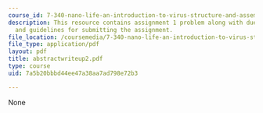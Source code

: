 ```yaml
---
course_id: 7-340-nano-life-an-introduction-to-virus-structure-and-assembly-fall-2005
description: This resource contains assignment 1 problem along with due date, abstract
  and guidelines for submitting the assignment.
file_location: /coursemedia/7-340-nano-life-an-introduction-to-virus-structure-and-assembly-fall-2005/7a5b20bbbd44ee47a38aa7ad798e72b3_abstractwriteup2.pdf
file_type: application/pdf
layout: pdf
title: abstractwriteup2.pdf
type: course
uid: 7a5b20bbbd44ee47a38aa7ad798e72b3

---
```

None